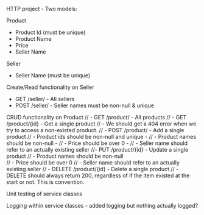 HTTP project - Two models: 

Product 
 - Product Id (must be unique) 
 - Product Name 
 - Price 
 - Seller Name 

Seller 
 - Seller Name (must be unique)

Create/Read functionality on Seller 
 - GET /seller/ - All sellers 
 - POST /seller/ - Seller names must be non-null & unique 

CRUD functionality on Product 
// - GET /product/ - All products
// - GET /product/{id} - Get a single product 
//        - We should get a 404 error when we try to access a non-existed product. 
// - POST /product/ - Add a single product 
//        - Product ids should be non-null and unique - 
//        - Product names should be non-null - 
//        - Price should be over 0 - 
//        - Seller name should refer to an actually existing seller
//- PUT /product/{id} - Update a single product 
//        - Product names should be non-null  
//        - Price should be over 0 
//        - Seller name should refer to an actually existing seller
//  - DELETE /product/{id} - Delete a single product 
//         - DELETE should always return 200, regardless of if the item existed at the start or not. 
            This is convention.

Unit testing of service classes 

Logging within service classes - added logging but nothing actually logged?  